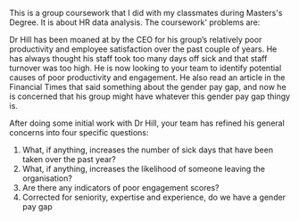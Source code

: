 This is a group coursework that I did with my classmates during Masters's Degree. It is about HR data analysis.
The coursework' problems are:

Dr Hill has been moaned at by the CEO for his group’s relatively poor productivity and employee satisfaction over the past couple of years. He has always thought his 
staff took too many days off sick and that staff turnover was too high. He is now looking to your team to identify potential causes of poor productivity and 
engagement. He also read an article in the Financial Times that said something about the gender pay gap, and now he is concerned that his group might have whatever this gender 
pay gap thingy is. 

After doing some initial work with Dr Hill, your team has refined his general concerns into four specific questions:
1. What, if anything, increases the number of sick days that have been taken over
the past year?
2. What, if anything, increases the likelihood of someone leaving the 
organisation?
3. Are there any indicators of poor engagement scores?
4. Corrected for seniority, expertise and experience, do we have a gender pay 
gap
  
